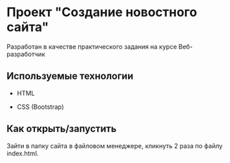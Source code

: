 # Проект "Создание новостного сайта"

Разработан в качестве практического задания на курсе Веб-разработчик

## Используемые технологии

* HTML

* CSS (Bootstrap)

## Как открыть/запустить

Зайти в папку сайта в файловом менеджере, кликнуть 2 раза по файлу index.html.